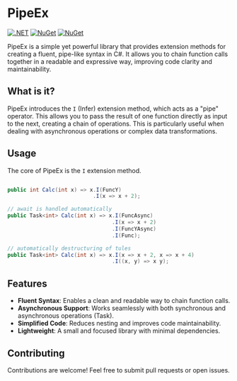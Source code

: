 # PipeEx
[![.NET](https://github.com/timonkrebs/PipeEx/actions/workflows/dotnet.yml/badge.svg)](https://github.com/timonkrebs/PipeEx/actions/workflows/dotnet.yml)
[![NuGet](https://img.shields.io/nuget/dt/PipeEx.svg)](https://www.nuget.org/packages/PipeEx) 
[![NuGet](https://img.shields.io/nuget/vpre/PipeEx.svg)](https://www.nuget.org/packages/PipeEx)

PipeEx is a simple yet powerful library that provides extension methods for creating a fluent, pipe-like syntax in C#.  It allows you to chain function calls together in a readable and expressive way, improving code clarity and maintainability.

## What is it?

PipeEx introduces the `I` (Infer) extension method, which acts as a "pipe" operator.  This allows you to pass the result of one function directly as input to the next, creating a chain of operations.  This is particularly useful when dealing with asynchronous operations or complex data transformations.


## Usage

The core of PipeEx is the `I` extension method.
```cs

public int Calc(int x) => x.I(FuncY)
                           .I(x => x + 2);

// await is handled automatically
public Task<int> Calc(int x) => x.I(FuncAsync)
                                 .I(x => x + 2)
                                 .I(FuncYAsync)
                                 .I(Func);

// automatically destructuring of tules
public Task<int> Calc(int x) => x.I(x => x + 2, x => x + 4)
                                 .I((x, y) => x y);
```

## Features
- **Fluent Syntax**: Enables a clean and readable way to chain function calls.
- **Asynchronous Support**: Works seamlessly with both synchronous and asynchronous operations (Task<T>).
- **Simplified Code**: Reduces nesting and improves code maintainability.
- **Lightweight**: A small and focused library with minimal dependencies.
  
## Contributing
Contributions are welcome!  Feel free to submit pull requests or open issues.

